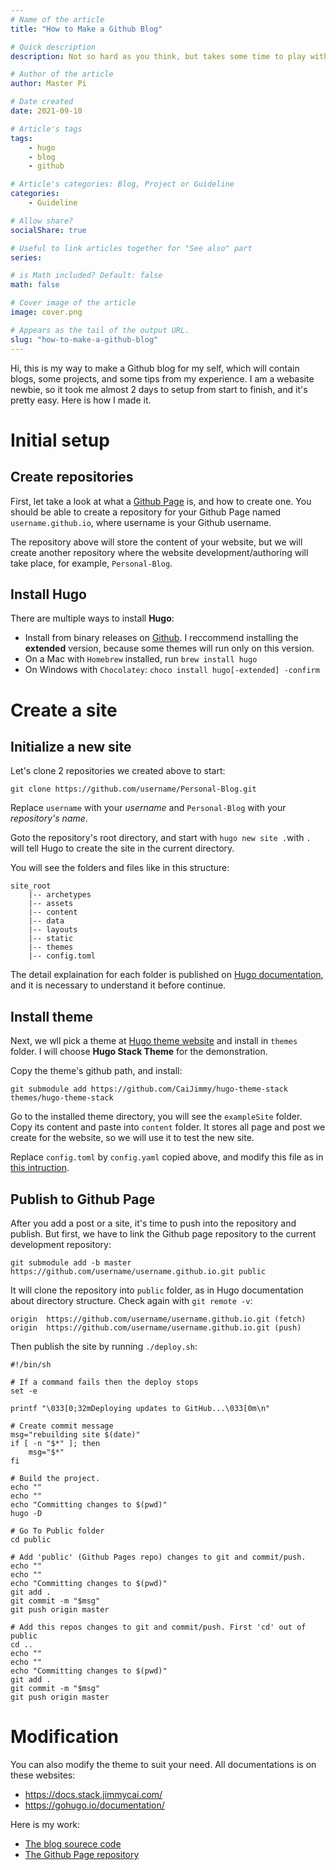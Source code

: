 ```yaml
---
# Name of the article
title: "How to Make a Github Blog"

# Quick description
description: Not so hard as you think, but takes some time to play with it

# Author of the article
author: Master Pi

# Date created
date: 2021-09-10

# Article's tags
tags: 
    - hugo
    - blog
    - github

# Article's categories: Blog, Project or Guideline
categories:
    - Guideline

# Allow share?
socialShare: true

# Useful to link articles together for "See also" part
series: 

# is Math included? Default: false
math: false

# Cover image of the article
image: cover.png

# Appears as the tail of the output URL.
slug: "how-to-make-a-github-blog"
---
```


Hi, this is my way to make a Github blog for my self, which will contain blogs, some projects, and some tips from my experience. I am a webasite newbie, so it took me almost 2 days to setup from start to finish, and it's pretty easy. Here is how I made it.

# Initial setup
## Create repositories
First, let take a look at what a [Github Page](https://pages.github.com/) is, and how to create one. You should be able to create a repository for your Github Page named `username.github.io`, where username is your Github username.

The repository above will store the content of your website, but we will create another repository where the website development/authoring will take place, for example, `Personal-Blog`.   

## Install Hugo

There are multiple ways to install **Hugo**:
- Install from binary releases on [Github](https://github.com/gohugoio/hugo/releases). I reccommend installing the **extended** version, because some themes will run only on this version.
- On a Mac with `Homebrew` installed, run `brew install hugo`
- On Windows with `Chocolatey`: `choco install hugo[-extended] -confirm`

# Create a site
## Initialize a new site
Let's clone 2 repositories we created above to start:
```
git clone https://github.com/username/Personal-Blog.git
```
Replace `username` with your *username* and `Personal-Blog` with your *repository's name*.

Goto the repository's root directory, and start with `hugo new site .`with `.` will tell Hugo to create the site in the current directory.

You will see the folders and files like in this structure:
```
site_root
    |-- archetypes
    |-- assets
    |-- content
    |-- data
    |-- layouts
    |-- static
    |-- themes  
    |-- config.toml
```
The detail explaination for each folder is published on [Hugo documentation](https://gohugo.io/getting-started/directory-structure/), and it is necessary to understand it before continue.

## Install theme
Next, we wll pick a theme at [Hugo theme website](https://themes.gohugo.io/) and install in `themes` folder. I will choose **Hugo Stack Theme** for the demonstration.

Copy the theme's github path, and install:
```
git submodule add https://github.com/CaiJimmy/hugo-theme-stack themes/hugo-theme-stack
```
Go to the installed theme directory, you will see the `exampleSite` folder. Copy its content and paste into `content` folder. It stores all page and post we create for the website, so we will use it to test the new site.

Replace `config.toml` by `config.yaml` copied above, and modify this file as in [this intruction](https://docs.stack.jimmycai.com/).

## Publish to Github Page
After you add a post or a site, it's time to push into the repository and publish. But first, we have to link the Github page repository to the current development repository:
```
git submodule add -b master https://github.com/username/username.github.io.git public
```

It will clone the repository into `public` folder, as in Hugo documentation about directory structure.
Check again with `git remote -v`:
```
origin	https://github.com/username/username.github.io.git (fetch)
origin	https://github.com/username/username.github.io.git (push)
```
Then publish the site by running `./deploy.sh`:
```
#!/bin/sh

# If a command fails then the deploy stops
set -e

printf "\033[0;32mDeploying updates to GitHub...\033[0m\n"

# Create commit message
msg="rebuilding site $(date)"
if [ -n "$*" ]; then
	msg="$*"
fi

# Build the project.
echo ""
echo ""
echo "Committing changes to $(pwd)"
hugo -D

# Go To Public folder
cd public

# Add 'public' (Github Pages repo) changes to git and commit/push.
echo ""
echo ""
echo "Committing changes to $(pwd)"
git add .
git commit -m "$msg"
git push origin master

# Add this repos changes to git and commit/push. First 'cd' out of public
cd ..
echo ""
echo ""
echo "Committing changes to $(pwd)"
git add .
git commit -m "$msg"
git push origin master
```
# Modification
You can also modify the theme to suit your need. All documentations is on these websites:
- https://docs.stack.jimmycai.com/
- https://gohugo.io/documentation/

Here is my work:
- [The blog sourece code](https://github.com/MasterPi-2124/Personal-Blog)
- [The Github Page repository](https://github.com/MasterPi-2124/MasterPi-2124.github.io)